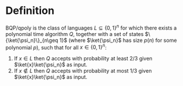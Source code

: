 # Definition
BQP/qpoly is the class of languages $L \subseteq \{0, 1\}^n$ for which there exists a polynomial time algorithm $Q$, together with a set of states $\{\ket{\psi_n}\}_{n\geq 1}$ (where $\ket{\psi_n}$ has size $p(n)$ for some polynomial $p$), such that for all $x \in \{0, 1\}^n$:
1. If $x \in L$ then $Q$ accepts with probability at least 2/3 given $\ket{x}\ket{\psi_n}$ as input. 
2. If $x \not \in L$ then $Q$ accepts with probability at most 1/3 given $\ket{x}\ket{\psi_n}$ as input. 